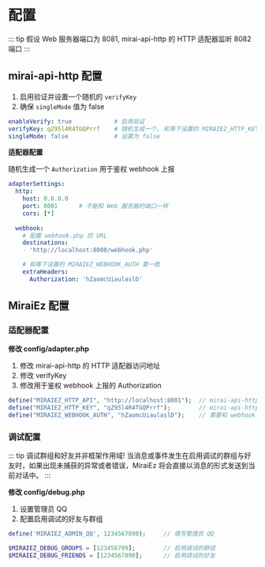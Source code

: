 # 配置

::: tip
假设 Web 服务器端口为 8081, mirai-api-http 的 HTTP 适配器监听 8082 端口
:::

## mirai-api-http 配置

1. 启用验证并设置一个随机的 `verifyKey`
1. 确保 `singleMode` 值为 false

```yml
enableVerify: true            # 启用验证
verifyKey: qZ95l4R4TGQPrrf    # 随机生成一个, 和等下设置的 MIRAIEZ_HTTP_KEY 要一致
singleMode: false             # 设置为 false
```

**适配器配置**

随机生成一个 `Authorization` 用于鉴权 webhook 上报

```yml
adapterSettings:
  http:
    host: 0.0.0.0
    port: 8001      # 不能和 Web 服务器的端口一样
    cors: [*]
    
  webhook:
    # 配置 webhook.php 的 URL
    destinations: 
    - 'http://localhost:8000/webhook.php'

    # 和等下设置的 MIRAIEZ_WEBHOOK_AUTH 要一致
    extraHeaders:
      Authorization: 'hZaomcUiaulaslD'
```

## MiraiEz 配置

### 适配器配置

**修改 config/adapter.php**

1. 修改 mirai-api-http 的 HTTP 适配器访问地址
1. 修改 verifyKey
1. 修改用于鉴权 webhook 上报的 Authorization

```php
define("MIRAIEZ_HTTP_API", "http://localhost:8001");  // mirai-api-http 的 HTTP 适配器地址
define("MIRAIEZ_HTTP_KEY", "qZ95l4R4TGQPrrf");        // mirai-api-http 的 verifyKey
define("MIRAIEZ_WEBHOOK_AUTH", "hZaomcUiaulaslD");    // 需要和 webhook 适配器的 Authorization 一致
```

### 调试配置

::: tip
调试群组和好友并非框架作用域!
当消息或事件发生在启用调试的群组与好友时，如果出现未捕获的异常或者错误，MiraiEz 将会直接以消息的形式发送到当前对话中。
:::

**修改 config/debug.php**

1. 设置管理员 QQ
2. 配置启用调试的好友与群组

```php
define('MIRAIEZ_ADMIN_QQ', 1234567890);     // 填写管理员 QQ

$MIRAIEZ_DEBUG_GROUPS = [123456789];        // 启用调试的群组
$MIRAIEZ_DEBUG_FRIENDS = [1234567890];      // 启用调试的好友
```
